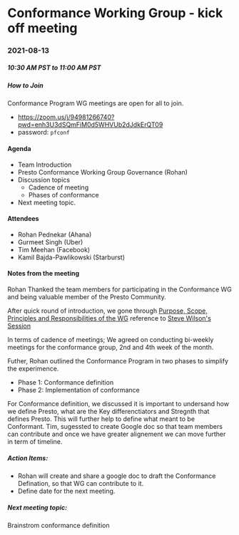 # Conformance Working Group - kick off meeting

### 2021-08-13
##### 10:30 AM PST to 11:00 AM PST

##### How to Join

Conformance Program WG meetings are open for all to join.

* https://zoom.us/j/94981266740?pwd=enh3U3dSQmFiM0d5WHVUb2dJdkErQT09
* password: `pfconf`

#### Agenda
* Team Introduction
* Presto Conformance Working Group Governance (Rohan)
* Discussion topics
    * Cadence of meeting
    * Phases of conformance
* Next meeting topic.


#### Attendees 
* Rohan Pednekar (Ahana)
* Gurmeet Singh (Uber)
* Tim Meehan (Facebook)
* Kamil Bajda-Pawlikowski (Starburst)

#### Notes from the meeting

Rohan Thanked the team members for participating in the Conformance WG and being valuable member of the Presto Community.  

After quick round of introduction, we gone through [Purpose, Scope, Principles and Responsibilities of the WG](https://github.com/prestodb/tsc/blob/master/working-groups/conformance-wg.md)
reference to [Steve Wilson's Session](https://www.youtube.com/watch?v=UELBuyRvm5Q)

In terms of cadence of meetings; We agreed on conducting bi-weekly meetings for the conformance group, 2nd and 4th week of the month.

Futher, Rohan outlined the Conformance Program in two phases to simplify the experimence. 
* Phase 1: Conformance definition
* Phase 2: Implementation of conformance

For Conformance definition, we discussed it is important to undersand how we define Presto, what are the Key differenctiators and Stregnth that defines Presto. This will further help to define what meant to be Conformant.
Tim, sugessted to create Google doc so that team members can contribute and once we have greater alignement we can move further in term of timeline.

##### Action Items:
* Rohan will create and share a google doc to draft the Conformance Defination, so that WG can contribute to it.
* Define date for the next meeting.

##### Next meeting topic:
Brainstrom conformance definition






